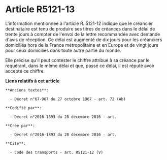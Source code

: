 # Article R5121-13

L'information mentionnée à l'article R. 5121-12 indique que le créancier destinataire est tenu de produire ses titres de
créances dans le délai de trente jours à compter de l'envoi de la lettre recommandée avec demande d'avis de réception. Ce
délai est augmenté de dix jours pour les créanciers domiciliés hors de la France métropolitaine et en Europe et de vingt
jours pour ceux domiciliés dans toute autre partie du monde. 

Elle précise qu'il peut contester le chiffre attribué à sa créance par le requérant, dans le même délai et que, passé ce
délai, il est réputé avoir accepté ce chiffre.

**Liens relatifs à cet article**

	**Anciens textes**:

	  - Décret n°67-967 du 27 octobre 1967 - art. 72 (Ab)

	**Codifié par**:

	  - Décret n°2016-1893 du 28 décembre 2016 - art.

	**Créé par**:

	  - Décret n°2016-1893 du 28 décembre 2016 - art.

	**Cite**:

	  - Code des transports - art. R5121-12 (V)
